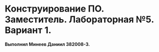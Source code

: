 # Конструирование ПО. Заместитель. Лабораторная №5. Вариант 1.
<b>Выполнил Минеев Даниил 382008-3.</b>




